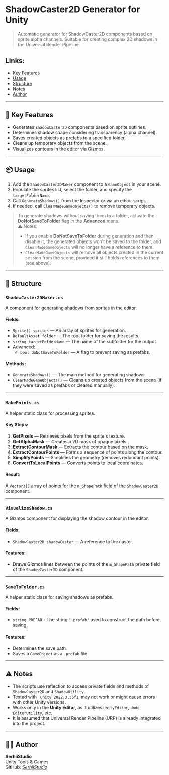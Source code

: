 ﻿# ShadowCaster2D Generator for Unity

> Automatic generator for ShadowCaster2D components based on sprite alpha channels. Suitable for creating complex 2D shadows in the Universal Render Pipeline.

## Links:
- [Key Features](#key-features)
- [Usage](#usage)
- [Structure](#structure)
- [Notes](#notes)
- [Author](#author)

---
## 🔧 Key Features

- Generates `ShadowCaster2D` components based on sprite outlines.
- Determines shadow shape considering transparency (alpha channel).
- Saves created objects as prefabs to a specified folder.
- Cleans up temporary objects from the scene.
- Visualizes contours in the editor via Gizmos.
---

## 📦 Usage

1. Add the `ShadowCaster2DMaker` component to a `GameObject` in your scene.
2. Populate the sprites list, select the folder, and specify the `targetFolderName`.
3. Call `GenerateShadows()` from the Inspector or via an editor script.
4. If needed, call `ClearMadeGameObjects()` to remove temporary objects.  
> To generate shadows without saving them to a folder, activate the **DoNotSaveToFolder** flag in the **Advanced** menu.   
⚠️ Notes: 
> - If you enable **DoNotSaveToFolder** during generation and then disable it, the generated objects won't be saved to the folder, and `ClearMadeGameObjects` will no longer have a reference to them.
> - `ClearMadeGameObjects` will remove all objects created in the current session from the scene, provided it still holds references to them (see above).

---

## 📁 Structure

### `ShadowCaster2DMaker.cs`

A component for generating shadows from sprites in the editor.

#### Fields:
- `Sprite[] sprites` — An array of sprites for generation.
- `DefaultAsset folder` — The root folder for saving the results.
- `string targetFolderName` — The name of the subfolder for the output.
- Advanced:
	- `bool doNotSaveToFolder` — A flag to prevent saving as prefabs.

#### Methods:
- `GenerateShadows()` —  The main method for generating shadows.
- `ClearMadeGameObjects()` — Cleans up created objects from the scene (if they were saved as prefabs or cleared manually).

---

### `MakePoints.cs`

A helper static class for processing sprites.

#### Key Steps:
1. **GetPixels** — Retrieves pixels from the sprite's texture.
2. **GetAlphaMask** — Creates a 2D mask of opaque pixels.
3. **ExtractContourMask** — Extracts the contour based on the mask.
4. **ExtractContourPoints** — Forms a sequence of points along the contour.
5. **SimplifyPoints** — Simplifies the geometry (removes redundant points).
6. **ConvertToLocalPoints** — Converts points to local coordinates.

#### Result:
A `Vector3[]` array of points for the `m_ShapePath` field of the `ShadowCaster2D` component.

---

### `VisualizeShadow.cs`

A Gizmos component for displaying the shadow contour in the editor.

#### Fields:
- `ShadowCaster2D shadowCaster` — A reference to the caster.

#### Features:
- Draws Gizmos lines between the points of the `m_ShapePath` private field of the `ShadowCaster2D` component.

---

### `SaveToFolder.cs`

A helper static class for saving shadows as prefabs.

#### Fields:
- `string PREFAB` - The string `".prefab"` used to construct the path before saving.

#### Features:
- Determines the save path.
- Saves a `GameObject` as a `.prefab` file.

---

## ⚠️ Notes

- The scripts use reflection to access private fields and methods of `ShadowCaster2D` and `ShadowUtility`.
- Tested with `
Unity 2022.3.35f1`, may not work or might cause errors with other Unity versions.
- Works only in the **Unity Editor**, as it utilizes `UnityEditor`, `Undo`, `EditorUtility`, etc.
- It is assumed that Universal Render Pipeline (URP) is already integrated into the project.

---

## 👨‍💻 Author

**SerhiiStudio**  
Unity Tools & Games  
GitHub: _[SerhiiStudio](https://github.com/SerhiiStudio)_  
